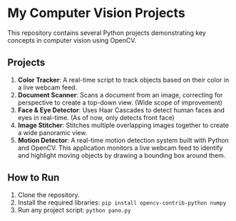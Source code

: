 # My Computer Vision Projects

This repository contains several Python projects demonstrating key concepts in computer vision using OpenCV.

## Projects

1.  **Color Tracker**: A real-time script to track objects based on their color in a live webcam feed.
2.  **Document Scanner**: Scans a document from an image, correcting for perspective to create a top-down view. (Wide scope of improvement)
3.  **Face & Eye Detector**: Uses Haar Cascades to detect human faces and eyes in real-time. (As of now, only detects front face)
4.  **Image Stitcher**: Stitches multiple overlapping images together to create a wide panoramic view.
5.  **Motion Detector**: A real-time motion detection system built with Python and OpenCV. This application monitors a live webcam feed to identify and highlight moving objects by drawing a bounding box around them.
## How to Run
1. Clone the repository.
2. Install the required libraries: `pip install opencv-contrib-python numpy`
3. Run any project script: `python pano.py`
